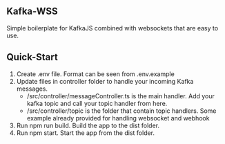 ## Kafka-WSS

Simple boilerplate for KafkaJS combined with websockets that are easy to use. 

## Quick-Start

1.  Create .env file. Format can be seen from .env.example
2.  Update files in controller folder to handle your incoming Kafka messages.
     * /src/controller/messageController.ts is the main handler. Add your kafka topic and call your topic handler from here.
     * /src/controller/topic is the folder that contain topic handlers. Some example already provided for handling websocket and webhook
3.  Run npm run build. Build the app to the dist folder.
4.  Run npm start. Start the app from the dist folder.
